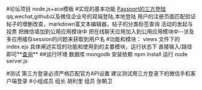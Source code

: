 #论坛项目
    node.js+ace模板
#实现的基本功能
    [Passport的三方登陆](https://github.com/hulikui/passport2) qq,wechat,github以及微信企业号的双端登陆,本地登陆
    用户的注册页面匹配验证
    帖子的增删改查，markdown富文本编辑器，帖子的分类标签查询 
    活动的发起与投票
    把微信墙加到公用应用模块中
    把在线聊天应用加入到公用应用模块中--涉及多应用缓存session的问题来获取到用户名
#功能和模块：
  views 文件下的index.ejs 具体阐述实现的功能和使用到的主要模块，运行状态下 直接输入/路径即可**[查询](http://www.ssforum.top/)**
##运行环境
    数据库 mongodb
    安装依赖 npm install
    运行 node server.js

#测试
  第三方登录必须严格匹配官方API设置
  建议测试用三方登录下的微信手机客户端登录
#小组成员
组长 胡利奎 组员 张朝卫
